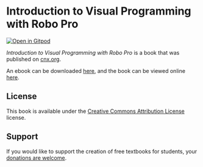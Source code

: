 # Introduction to Visual Programming with Robo Pro

[![Open in Gitpod](https://gitpod.io/button/open-in-gitpod.svg)](https://gitpod.io/from-referrer/)

_Introduction to Visual Programming with Robo Pro_ is a book that was published on [cnx.org](https://cnx.org/).

An ebook can be downloaded [here](https://github.com/cnx-user-books/cnxbook-introduction-to-visual-programming-with-robo-pro/releases/latest), and the book can be viewed online [here](https://github.com/cnx-user-books/cnxbook-introduction-to-visual-programming-with-robo-pro/releases/latest).

## License
This book is available under the [Creative Commons Attribution License](./LICENSE) license.

## Support
If you would like to support the creation of free textbooks for students, your [donations are welcome](https://riceconnect.rice.edu/donation/support-openstax-banner).
